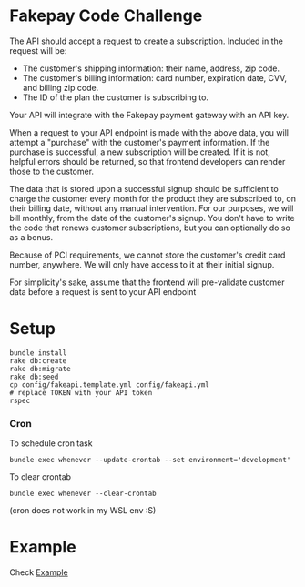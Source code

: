 # Fakepay Code Challenge

The API should accept a request to create a subscription. Included in the request will be:

- The customer's shipping information: their name, address, zip code.
- The customer's billing information: card number, expiration date, CVV, and billing zip code.
- The ID of the plan the customer is subscribing to.

Your API will integrate with the Fakepay payment gateway with an API key.

When a request to your API endpoint is made with the above data, you will attempt a "purchase" with the customer's payment information. If the purchase is successful, a new subscription will be created. If it is not, helpful errors should be returned, so that frontend developers can render those to the customer.

The data that is stored upon a successful signup should be sufficient to charge the customer every month for the product they are subscribed to, on their billing date, without any manual intervention. For our purposes, we will bill monthly, from the date of the customer's signup. You don't have to write the code that renews customer subscriptions, but you can optionally do so as a bonus.

Because of PCI requirements, we cannot store the customer's credit card number, anywhere. We will only have access to it at their initial signup.

For simplicity's sake, assume that the frontend will pre-validate customer data before a request is sent to your API endpoint

# Setup
```
bundle install
rake db:create
rake db:migrate
rake db:seed
cp config/fakeapi.template.yml config/fakeapi.yml
# replace TOKEN with your API token
rspec
```

### Cron

To schedule cron task

`bundle exec whenever --update-crontab --set environment='development'`

To clear crontab

`bundle exec whenever --clear-crontab`

(cron does not work in my WSL env :S)


# Example

Check [Example](doc/example.md)